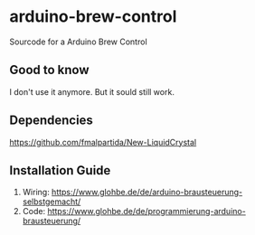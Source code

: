 # arduino-brew-control
Sourcode for a Arduino Brew Control

## Good to know
I don't use it anymore. But it sould still work.

## Dependencies
https://github.com/fmalpartida/New-LiquidCrystal

## Installation Guide
1. Wiring: https://www.glohbe.de/de/arduino-brausteuerung-selbstgemacht/
2. Code: https://www.glohbe.de/de/programmierung-arduino-brausteuerung/

